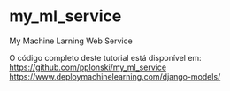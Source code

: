 # my_ml_service
My Machine Larning Web Service

O código completo deste tutorial está disponível em: https://github.com/pplonski/my_ml_service 
https://www.deploymachinelearning.com/django-models/

